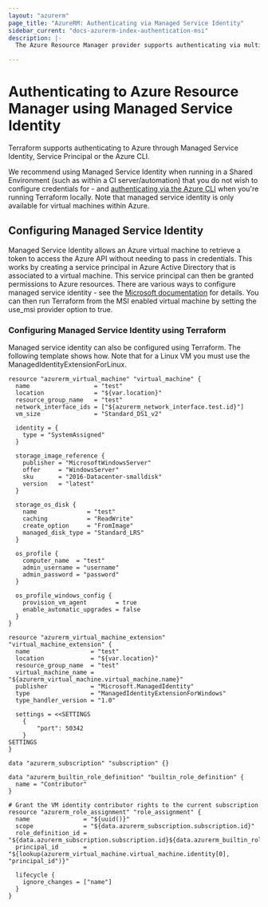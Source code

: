 ```yaml
---
layout: "azurerm"
page_title: "AzureRM: Authenticating via Managed Service Identity"
sidebar_current: "docs-azurerm-index-authentication-msi"
description: |-
  The Azure Resource Manager provider supports authenticating via multiple means. This guide will cover configuring a Managed Service Identity which can be used to access Azure Resource Manager.

---
```


# Authenticating to Azure Resource Manager using Managed Service Identity

Terraform supports authenticating to Azure through Managed Service Identity, Service Principal or the Azure CLI.

We recommend using Managed Service Identity when running in a Shared Environment (such as within a CI server/automation) that you do not wish to configure credentials for - and [authenticating via the Azure CLI](authenticating_via_azure_cli.html) when you're running Terraform locally. Note that managed service identity is only available for virtual machines within Azure.

## Configuring Managed Service Identity

Managed Service Identity allows an Azure virtual machine to retrieve a token to access the Azure API without needing to pass in credentials. This works by creating a service principal in Azure Active Directory that is associated to a virtual machine. This service principal can then be granted permissions to Azure resources.
There are various ways to configure managed service identity - see the [Microsoft documentation](https://docs.microsoft.com/en-us/azure/active-directory/msi-overview) for details.
You can then run Terraform from the MSI enabled virtual machine by setting the use_msi provider option to true.

### Configuring Managed Service Identity using Terraform

Managed service identity can also be configured using Terraform. The following template shows how. Note that for a Linux VM you must use the ManagedIdentityExtensionForLinux.

```hcl
resource "azurerm_virtual_machine" "virtual_machine" {
  name                  = "test"
  location              = "${var.location}"
  resource_group_name   = "test"
  network_interface_ids = ["${azurerm_network_interface.test.id}"]
  vm_size               = "Standard_DS1_v2"

  identity = {
    type = "SystemAssigned"
  }

  storage_image_reference {
    publisher = "MicrosoftWindowsServer"
    offer     = "WindowsServer"
    sku       = "2016-Datacenter-smalldisk"
    version   = "latest"
  }

  storage_os_disk {
    name              = "test"
    caching           = "ReadWrite"
    create_option     = "FromImage"
    managed_disk_type = "Standard_LRS"
  }

  os_profile {
    computer_name  = "test"
    admin_username = "username"
    admin_password = "password"
  }

  os_profile_windows_config {
    provision_vm_agent        = true
    enable_automatic_upgrades = false
  }
}

resource "azurerm_virtual_machine_extension" "virtual_machine_extension" {
  name                 = "test"
  location             = "${var.location}"
  resource_group_name  = "test"
  virtual_machine_name = "${azurerm_virtual_machine.virtual_machine.name}"
  publisher            = "Microsoft.ManagedIdentity"
  type                 = "ManagedIdentityExtensionForWindows"
  type_handler_version = "1.0"

  settings = <<SETTINGS
    {
        "port": 50342
    }
SETTINGS
}

data "azurerm_subscription" "subscription" {}

data "azurerm_builtin_role_definition" "builtin_role_definition" {
  name = "Contributor"
}

# Grant the VM identity contributor rights to the current subscription
resource "azurerm_role_assignment" "role_assignment" {
  name               = "${uuid()}"
  scope              = "${data.azurerm_subscription.subscription.id}"
  role_definition_id = "${data.azurerm_subscription.subscription.id}${data.azurerm_builtin_role_definition.builtin_role_definition.id}"
  principal_id       = "${lookup(azurerm_virtual_machine.virtual_machine.identity[0], "principal_id")}"

  lifecycle {
    ignore_changes = ["name"]
  }
}
```